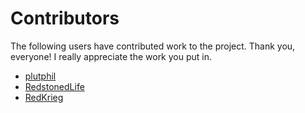 # Contributors

The following users have contributed work to the project. Thank you, everyone! I really appreciate the work you put in.

- [plutphil](https://github.com/plutphil)
- [RedstonedLife](https://github.com/RedstonedLife)
- [RedKrieg](https://github.com/RedKrieg)
